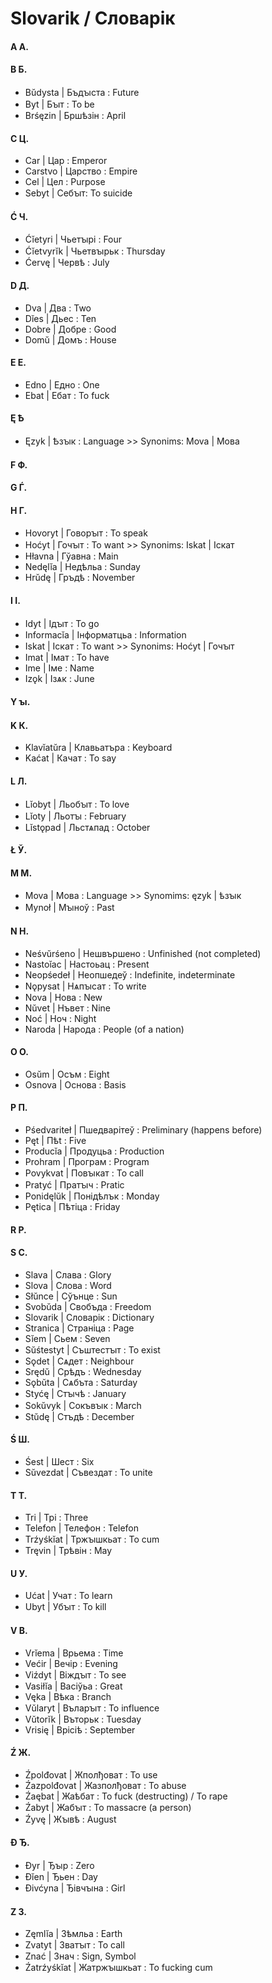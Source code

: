 # Slovarik / Словарік
#### A А.
#### B Б.
*	Bŭdysta | Бъдꙑста : Future
*	Byt | Бꙑт : To be
*   Brśęzin | Бршѣзін : April
#### C Ц.
*	Car | Цар : Emperor
*	Carstvo | Царство : Empire
*	Cel | Цел : Purpose
*   Sebyt | Себꙑт: To suicide
#### Ć Ч.
*	Ćĭetyri | Чьетꙑрі : Four
*   Ćĭetvyrĭk | Чьетвꙑрьк : Thursday
*   Ćervę | Червѣ : July
#### D Д.
*	 Dva | Два : Two
*	 Dĭes | Дьес : Ten
*	 Dobre | Добре : Good
*	 Domŭ | Домъ : House
#### E Е.
*	Edno | Едно : One
*   Ebat | Ебат : To fuck
#### Ę Ѣ
*	Ęzyk | Ѣзꙑк : Language >> Synonims: Mova | Мова
#### F Ф.
#### G Ѓ.
#### H Г.
*	Hovoryt | Говорꙑт : To speak
*	Hoćyt | Гочꙑт : To want >> Synonims: Iskat | Іскат
*   Hłavna | Гўавна : Main
*   Nedęlĭa | Недѣльа : Sunday
*   Hrŭdę | Гръдѣ : November
#### I І.
*	Idyt | Ідꙑт : To go
*	Informacĭa | Інформатцьа : Information
*	Iskat | Іскат : To want >> Synonims: Hoćyt | Гочꙑт
*	Imat | Імат : To have
*	Ime | Іме : Name
*   Izǫk | Ізѧк : June
#### Y ꙑ.
#### K К.
*	Klavĭatŭra | Клавьатъра : Keyboard
*   Kaćat | Качат : To say
#### L Л.
*	Lĭobyt | Льoбꙑт : To love
*   Lĭoty | Льотꙑ : February
*   Lĭstǫpad | Льстѧпад : October
#### Ł Ў.
#### M М.
*	Mova | Мова : Language >> Synomims: ęzyk | ѣзꙑк
*	Mynoł | Мꙑноў : Past
#### N Н.
*	Neśvŭrśeno | Нешвършено : Unfinished (not completed)
*	Nastoĭac | Настоьац : Present
*	Neopśedeł | Неопшедеў : Indefinite, indeterminate
*	Nǫpysat | Нѧпꙑсат : To write
*	Nova | Нова : New
*	Nŭvet | Нъвет : Nine
*	Noć | Ноч : Night
*	Naroda | Народа : People (of a nation)
#### O О.
*	Osŭm | Осъм : Eight
*   Osnova | Основа : Basis
#### P П.
*	Pśedvariteł | Пшедварітеў : Preliminary (happens before)
*	Pęt | Пѣt : Five
*	Producĭa | Продуцьа : Production
*	Prohram | Програм : Program
*	Povykvat | Повꙑкат : To call
*	Pratyć | Пратꙑч : Pratic
*   Ponidęlŭk | Понідѣлък : Monday
*   Pętica | Пѣтіца : Friday
#### R Р.
#### S С.
*	Slava | Слава : Glory
*	Slova | Слова : Word 
*	Słŭnce | Сўънце : Sun
*   Svobŭda | Свобъда : Freedom
*	Slovarik | Словарік : Dictionary
*	Stranica | Страніца : Page
*	Sĭem | Сьем : Seven
*	Sŭśtestyt | Съштестꙑт : To exist
*   Sǫdet | Сѧдет : Neighbour
*   Srędŭ | Срѣдъ : Wednesday
*   Sǫbŭta | Сѧбъта : Saturday
*   Styćę | Стꙑчѣ : January
*   Sokŭvyk | Сокъвꙑк : March
*   Stŭdę | Стъдѣ : December
#### Ś Ш.
*	Śest | Шест : Six
*	Sŭvezdat | Съвездат : To unite
#### T Т.
*	Tri | Трі : Three
*	Telefon | Телефон : Telefon
*   Trźyśkĭat | Тржꙑшкьат : To cum
*   Tręvin | Трѣвін : May
#### U У.
*   Ućat | Учат : To learn
*   Ubyt | Убꙑт : To kill
#### V В.
*	Vrĭema | Врьема : Time		
*	Većir | Вечір : Evening
*	Viźdyt | Віждꙑт : To see
*	Vasiłĭa | Васіўьа : Great
*   Vęka | Вѣка : Branch
*   Vŭlaryt | Въларꙑт : To influence
*   Vŭtorĭk | Въторьк : Tuesday
*   Vrisię | Врісіѣ : September
#### Ź Ж.
*   Źpolđovat | Жполђоват : To use
*   Źazpolđovat | Жазполђоват : To abuse
*   Źaębat | Жаѣбат : To fuck (destructing) / To rape
*   Źabyt | Жабꙑт : To massacre (a person)
*   Źyvę | Жꙑвѣ : August
#### Đ Ђ.
*	Đyr | Ђꙑр : Zero
*	Đĭen | Ђьен : Day
*	Đivćyna | Ђівчꙑна : Girl
#### Z З.
*	Zęmlĭa | Зѣмльа : Earth
*	Zvatyt | Зватꙑт : To call
*   Znać | Знач : Sign, Symbol
*   Źatrźyśkĭat | Жатржꙑшкьат : To fucking cum
